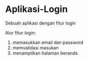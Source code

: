 # Aplikasi-Login
Sebuah aplikasi dengan fitur login

Alur fitur login:
1. memasukkan email dan password
2. memvalidasi masukan
3. menampilkan halaman beranda
